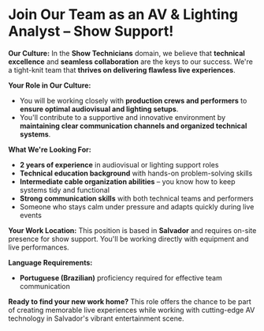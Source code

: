 # Join Our Team as an AV & Lighting Analyst – Show Support!

**Our Culture:**
In the **Show Technicians** domain, we believe that **technical excellence** and **seamless collaboration** are the keys to our success. We're a tight-knit team that **thrives on delivering flawless live experiences**.

**Your Role in Our Culture:**
- You will be working closely with **production crews and performers** to **ensure optimal audiovisual and lighting setups**.
- You'll contribute to a supportive and innovative environment by **maintaining clear communication channels and organized technical systems**.

**What We're Looking For:**
- **2 years of experience** in audiovisual or lighting support roles
- **Technical education background** with hands-on problem-solving skills
- **Intermediate cable organization abilities** – you know how to keep systems tidy and functional
- **Strong communication skills** with both technical teams and performers
- Someone who stays calm under pressure and adapts quickly during live events

**Your Work Location:**
This position is based in **Salvador** and requires on-site presence for show support. You'll be working directly with equipment and live performances.

**Language Requirements:**
- **Portuguese (Brazilian)** proficiency required for effective team communication

**Ready to find your new work home?** This role offers the chance to be part of creating memorable live experiences while working with cutting-edge AV technology in Salvador's vibrant entertainment scene.